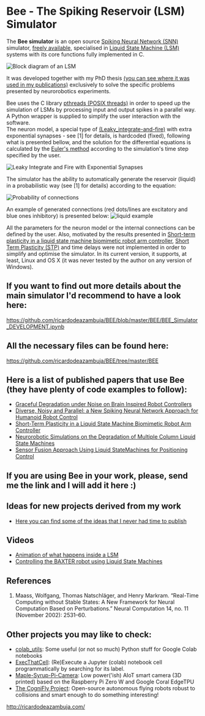 # Bee - The Spiking Reservoir (LSM) Simulator

The **Bee simulator** is an open source [Spiking Neural Network (SNN)](https://en.wikipedia.org/wiki/Spiking_neural_network) simulator, [freely available](https://github.com/ricardodeazambuja/BEE/blob/master/LICENSE.md), specialised in [Liquid State Machine (LSM)](https://en.wikipedia.org/wiki/Liquid_state_machine) systems with its core functions fully implemented in C. 

![Block diagram of an LSM](https://github.com/ricardodeazambuja/BEE/blob/master/imgs/lsm.png)

It was developed together with my PhD thesis [(you can see where it was used in my publications)](http://ricardodeazambuja.com/publications/) exclusively to solve the specific problems presented by neurorobotics experiments.  

Bee uses the C library [pthreads (POSIX threads)](https://en.wikipedia.org/wiki/POSIX_Threads) in order to speed up the simulation of LSMs by processing input and output spikes in a parallel way. A Python wrapper is supplied to simplify the user interaction with the software.  
The neuron model, a special type of [(Leaky_integrate-and-fire)](https://en.wikipedia.org/wiki/Biological_neuron_model#Leaky_integrate-and-fire) with extra exponential synapses - see [1] for details, is hardcoded (fixed), following what is presented bellow, and the solution for the differential equations is calculated by the [Euler's method](https://en.wikipedia.org/wiki/Euler_method) according to the simulation's time step specified by the user. 

![Leaky Integrate and Fire with Exponential Synapses](https://github.com/ricardodeazambuja/BEE/blob/master/imgs/neuron_model.png)

The simulator has the ability to automatically generate the reservoir (liquid) in a probabilistic way (see [1] for details) according to the equation:

![Probability of connections](https://github.com/ricardodeazambuja/BEE/blob/master/imgs/conn_model.png)

An example of generated connections (red dots/lines are excitatory and blue ones inhibitory) is presented below:
![liquid example](https://github.com/ricardodeazambuja/BEE/blob/master/imgs/liquid.png)

All the parameters for the neuron model or the internal connections can be defined by the user. Also, motivated by the results presented in [Short-term plasticity in a liquid state machine biomimetic robot arm controller](https://github.com/ricardodeazambuja/IJCNN2017-2), [Short Term Plasticity (STP)](http://www.scholarpedia.org/article/Short-term_synaptic_plasticity) and time delays were not implemented in order to simplify and optimise the simulator. In its current version, it supports, at least, Linux and OS X (it was never tested by the author on any version of Windows).

## If you want to find out more details about the main simulator I'd recommend to have a look here:  
https://github.com/ricardodeazambuja/BEE/blob/master/BEE/BEE_Simulator_DEVELOPMENT.ipynb

## All the necessary files can be found here:  
https://github.com/ricardodeazambuja/BEE/tree/master/BEE


## Here is a list of published papers that use Bee (they have plenty of code examples to follow):
- [Graceful Degradation under Noise on Brain Inspired Robot Controllers](https://github.com/ricardodeazambuja/ICONIP2016)
- [Diverse, Noisy and Parallel: a New Spiking Neural Network Approach for Humanoid Robot Control](https://github.com/ricardodeazambuja/IJCNN2016)
- [Short-Term Plasticity in a Liquid State Machine Biomimetic Robot Arm Controller](https://github.com/ricardodeazambuja/IJCNN2017)
- [Neurorobotic Simulations on the Degradation of Multiple Column Liquid State Machines](https://github.com/ricardodeazambuja/IJCNN2017-2)
- [Sensor Fusion Approach Using Liquid StateMachines for Positioning Control](https://github.com/ricardodeazambuja/I2MTC2017-LSMFusion)

## If you are using Bee in your work, please, send me the link and I will add it here :)

## Ideas for new projects derived from my work
- [Here you can find some of the ideas that I never had time to publish](https://github.com/ricardodeazambuja/SNN-Experiments)

## Videos
- [Animation of what happens inside a LSM](https://www.youtube.com/watch?v=_xm77cxpXV8)
- [Controlling the BAXTER robot using Liquid State Machines](https://www.youtube.com/watch?v=4gF7mfjGllA)

## References
1. Maass, Wolfgang, Thomas Natschläger, and Henry Markram. “Real-Time Computing without Stable States: A New Framework for Neural Computation Based on Perturbations.” Neural Computation 14, no. 11 (November 2002): 2531–60.  


## Other projects you may like to check:
* [colab_utils](https://github.com/ricardodeazambuja/colab_utils/): Some useful (or not so much) Python stuff for Google Colab notebooks
* [ExecThatCell](https://github.com/ricardodeazambuja/ExecThatCell): (Re)Execute a Jupyter (colab) notebook cell programmatically by searching for its label.
* [Maple-Syrup-Pi-Camera](https://github.com/ricardodeazambuja/Maple-Syrup-Pi-Camera): Low power('ish) AIoT smart camera (3D printed) based on the Raspberry Pi Zero W and Google Coral EdgeTPU
* [The CogniFly Project](https://github.com/thecognifly): Open-source autonomous flying robots robust to collisions and smart enough to do something interesting!

http://ricardodeazambuja.com/
